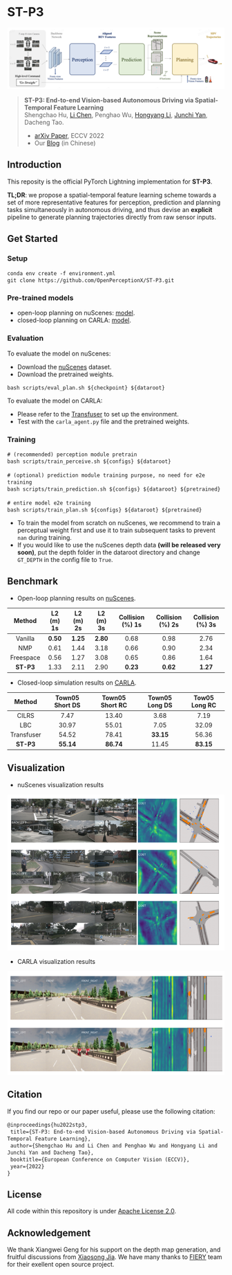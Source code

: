 # ST-P3

![pipeline](imgs/pipeline.png)

> **ST-P3: End-to-end Vision-based Autonomous Driving via Spatial-Temporal Feature Learning**  
> Shengchao Hu, [Li Chen](https://scholar.google.com/citations?hl=en&user=ulZxvY0AAAAJ), Penghao Wu, [Hongyang Li](https://lihongyang.info/), [Junchi Yan](https://thinklab.sjtu.edu.cn/), Dacheng Tao.       
> - [arXiv Paper](https://arxiv.org/abs/2207.07601), ECCV 2022
> - Our [Blog](https://zhuanlan.zhihu.com/p/544387122) (in Chinese) 

## Introduction
This reposity is the official PyTorch Lightning implementation for **ST-P3**.

**TL;DR**: we propose a spatial-temporal feature learning scheme towards a set of more representative features for perception, prediction and planning tasks simultaneously in autonomous driving, and thus devise an **explicit** pipeline to generate planning trajectories directly from raw sensor inputs.

## Get Started
### Setup
```
conda env create -f environment.yml
git clone https://github.com/OpenPerceptionX/ST-P3.git
```

### Pre-trained models
- open-loop planning on nuScenes: [model](https://drive.google.com/file/d/1fPAzrgohTVeFfyXSUh5wUHB_US8v9HFa/view?usp=sharing).
- closed-loop planning on CARLA: [model](https://drive.google.com/file/d/17KAjamrzlN08XL-NdWkOd2BvpAJ4VZ9M/view?usp=sharing).

### Evaluation
To evaluate the model on nuScenes:
- Download the [nuScenes](https://www.nuscenes.org/download) dataset.
- Download the pretrained weights.

```
bash scripts/eval_plan.sh ${checkpoint} ${dataroot}
```

To evaluate the model on CARLA:
- Please refer to the [Transfuser](https://github.com/autonomousvision/transfuser) to set up the environment.
- Test with the `carla_agent.py` file and the pretrained weights.


### Training

```
# (recommended) perception module pretrain
bash scripts/train_perceive.sh ${configs} ${dataroot}

# (optional) prediction module training purpose, no need for e2e training
bash scripts/train_prediction.sh ${configs} ${dataroot} ${pretrained}

# entire model e2e training
bash scripts/train_plan.sh ${configs} ${dataroot} ${pretrained}
```

- To train the model from scratch on nuScenes, we recommend to train a perceptual weight first and use it to train subsequent tasks to prevent `nan` during training. 
- If you would like to use the nuScenes depth data **(will be released very soon)**, put the depth folder in the dataroot directory and change `GT_DEPTH` in the config file to `True`.

## Benchmark
- Open-loop planning results on [nuScenes](https://github.com/nutonomy/nuscenes-devkit).

| Method    | L2 (m) 1s | L2 (m) 2s | L2 (m) 3s | Collision (%) 1s | Collision (%) 2s | Collision (%) 3s |
|:---------:|:---------:|:---------:|:---------:|:----------------:|:----------------:|:----------------:|
| Vanilla   | **0.50**  | **1.25**  | **2.80**  | 0.68             | 0.98             | 2.76             |
| NMP       | 0.61      | 1.44      | 3.18      | 0.66             | 0.90             | 2.34             |
| Freespace | 0.56      | 1.27      | 3.08      | 0.65             | 0.86             | 1.64             |
| **ST-P3** | 1.33      | 2.11      | 2.90      | **0.23**         | **0.62**         | **1.27**         |

- Closed-loop simulation results on [CARLA](https://github.com/carla-simulator/carla).

| Method     | Town05 Short DS | Town05 Short RC | Town05 Long DS | Tow05 Long RC |
|:----------:|:---------------:|:---------------:|:--------------:|:-------------:|
| CILRS      | 7.47            | 13.40           | 3.68           | 7.19          |
| LBC        | 30.97           | 55.01           | 7.05           | 32.09         |
| Transfuser | 54.52           | 78.41           | **33.15**      | 56.36         |
| **ST-P3**  | **55.14**       | **86.74**       | 11.45          | **83.15**     |

## Visualization
- nuScenes visualization results

<img src=imgs/nuScenes.png width="720" height="360" alt="nuscenes_vis"/><br/>

- CARLA visualization results

<img src=imgs/CARLA.png width="720" height="240" alt="CARLA_vis"/><br/>

## Citation

If you find our repo or our paper useful, please use the following citation:

```
@inproceedings{hu2022stp3,
 title={ST-P3: End-to-end Vision-based Autonomous Driving via Spatial-Temporal Feature Learning}, 
 author={Shengchao Hu and Li Chen and Penghao Wu and Hongyang Li and Junchi Yan and Dacheng Tao},
 booktitle={European Conference on Computer Vision (ECCV)},
 year={2022}
}
```

## License
All code within this repository is under [Apache License 2.0](https://www.apache.org/licenses/LICENSE-2.0).

## Acknowledgement
We thank Xiangwei Geng for his support on the depth map generation, and fruitful discussions from [Xiaosong Jia](https://jiaxiaosong1002.github.io/). We have many thanks to [FIERY](https://github.com/wayveai/fiery) team for their exellent open source project.
